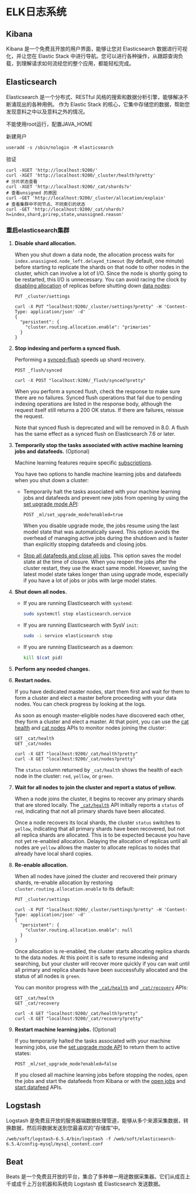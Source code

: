# ELK日志系统

## Kibana

Kibana 是一个免费且开放的用户界面，能够让您对 Elasticsearch 数据进行可视化，并让您在 Elastic Stack 中进行导航。您可以进行各种操作，从跟踪查询负载，到理解请求如何流经您的整个应用，都能轻松完成。

## Elasticsearch

Elasticsearch 是一个分布式、RESTful 风格的搜索和数据分析引擎，能够解决不断涌现出的各种用例。 作为 Elastic Stack 的核心，它集中存储您的数据，帮助您发现意料之中以及意料之外的情况。

不能使用root运行，配置JAVA_HOME

新建用户

`useradd -s /sbin/nologin -M elasticsearch`

验证

```
curl -XGET 'http://localhost:9200/'
curl -XGET 'http://localhost:9200/_cluster/health?pretty'
# 分片状态查看
curl -XGET 'http://localhost:9200/_cat/shards?v'
# 查看unsigned 的原因
curl -GET 'http://localhost:9200/_cluster/allocation/explain'
# 查看集群中不同节点、不同索引的状态
curl -GET 'http://localhost:9200/_cat/shards?h=index,shard,prirep,state,unassigned.reason'
```

### 重启elasticsearch集群

1. **Disable shard allocation.**

   When you shut down a data node, the allocation process waits for `index.unassigned.node_left.delayed_timeout` (by default, one minute) before starting to replicate the shards on that node to other nodes in the cluster, which can involve a lot of I/O. Since the node is shortly going to be restarted, this I/O is unnecessary. You can avoid racing the clock by [disabling allocation](https://www.elastic.co/guide/en/elasticsearch/reference/current/modules-cluster.html#cluster-routing-allocation-enable) of replicas before shutting down [data nodes](https://www.elastic.co/guide/en/elasticsearch/reference/current/modules-node.html#data-node):

   ```console
   PUT _cluster/settings
   
   curl -X PUT "localhost:9200/_cluster/settings?pretty" -H 'Content-Type: application/json' -d'
   {
     "persistent": {
       "cluster.routing.allocation.enable": "primaries"
     }
   }
   ```

2. **Stop indexing and perform a synced flush.**

   Performing a [synced-flush](https://www.elastic.co/guide/en/elasticsearch/reference/current/indices-synced-flush-api.html) speeds up shard recovery.

   ```console
   POST _flush/synced
   
   curl -X POST "localhost:9200/_flush/synced?pretty"
   ```

   When you perform a synced flush, check the response to make sure there are no failures. Synced flush operations that fail due to pending indexing operations are listed in the response body, although the request itself still returns a 200 OK status. If there are failures, reissue the request.

   Note that synced flush is deprecated and will be removed in 8.0. A flush has the same effect as a synced flush on Elasticsearch 7.6 or later.

3. **Temporarily stop the tasks associated with active machine learning jobs and datafeeds.** (Optional)

   Machine learning features require specific [subscriptions](https://www.elastic.co/subscriptions).

   You have two options to handle machine learning jobs and datafeeds when you shut down a cluster:

   - Temporarily halt the tasks associated with your machine learning jobs and datafeeds and prevent new jobs from opening by using the [set upgrade mode API](https://www.elastic.co/guide/en/elasticsearch/reference/current/ml-set-upgrade-mode.html):

     ```console
     POST _ml/set_upgrade_mode?enabled=true
     ```

     When you disable upgrade mode, the jobs resume using the last model state that was automatically saved. This option avoids the overhead of managing active jobs during the shutdown and is faster than explicitly stopping datafeeds and closing jobs.

   - [Stop all datafeeds and close all jobs](https://www.elastic.co/guide/en/machine-learning/7.13/stopping-ml.html). This option saves the model state at the time of closure. When you reopen the jobs after the cluster restart, they use the exact same model. However, saving the latest model state takes longer than using upgrade mode, especially if you have a lot of jobs or jobs with large model states.

4. **Shut down all nodes.**

   - If you are running Elasticsearch with `systemd`:

     ```sh
     sudo systemctl stop elasticsearch.service
     ```

   - If you are running Elasticsearch with SysV `init`:

     ```sh
     sudo -i service elasticsearch stop
     ```

   - If you are running Elasticsearch as a daemon:

     ```sh
     kill $(cat pid)
     ```

5. **Perform any needed changes.**

6. **Restart nodes.**

   If you have dedicated master nodes, start them first and wait for them to form a cluster and elect a master before proceeding with your data nodes. You can check progress by looking at the logs.

   As soon as enough master-eligible nodes have discovered each other, they form a cluster and elect a master. At that point, you can use the [cat health](https://www.elastic.co/guide/en/elasticsearch/reference/current/cat-health.html) and [cat nodes](https://www.elastic.co/guide/en/elasticsearch/reference/current/cat-nodes.html) APIs to monitor nodes joining the cluster:

   ```console
   GET _cat/health
   GET _cat/nodes
   
   curl -X GET "localhost:9200/_cat/health?pretty"
   curl -X GET "localhost:9200/_cat/nodes?pretty"
   ```

   The `status` column returned by `_cat/health` shows the health of each node in the cluster: `red`, `yellow`, or `green`.

7. **Wait for all nodes to join the cluster and report a status of yellow.**

   When a node joins the cluster, it begins to recover any primary shards that are stored locally. The [`_cat/health`](https://www.elastic.co/guide/en/elasticsearch/reference/current/cat-health.html) API initially reports a `status` of `red`, indicating that not all primary shards have been allocated.

   Once a node recovers its local shards, the cluster `status` switches to `yellow`, indicating that all primary shards have been recovered, but not all replica shards are allocated. This is to be expected because you have not yet re-enabled allocation. Delaying the allocation of replicas until all nodes are `yellow` allows the master to allocate replicas to nodes that already have local shard copies.

8. **Re-enable allocation.**

   When all nodes have joined the cluster and recovered their primary shards, re-enable allocation by restoring `cluster.routing.allocation.enable` to its default:

   ```console
   PUT _cluster/settings
   
   curl -X PUT "localhost:9200/_cluster/settings?pretty" -H 'Content-Type: application/json' -d'
   {
     "persistent": {
       "cluster.routing.allocation.enable": null
     }
   }
   ```

   Once allocation is re-enabled, the cluster starts allocating replica shards to the data nodes. At this point it is safe to resume indexing and searching, but your cluster will recover more quickly if you can wait until all primary and replica shards have been successfully allocated and the status of all nodes is `green`.

   You can monitor progress with the [`_cat/health`](https://www.elastic.co/guide/en/elasticsearch/reference/current/cat-health.html) and [`_cat/recovery`](https://www.elastic.co/guide/en/elasticsearch/reference/current/cat-recovery.html) APIs:

   ```console
   GET _cat/health
   GET _cat/recovery
   
   curl -X GET "localhost:9200/_cat/health?pretty"
   curl -X GET "localhost:9200/_cat/recovery?pretty"
   ```

9. **Restart machine learning jobs.** (Optional)

   If you temporarily halted the tasks associated with your machine learning jobs, use the [set upgrade mode API](https://www.elastic.co/guide/en/elasticsearch/reference/current/ml-set-upgrade-mode.html) to return them to active states:

   ```console
   POST _ml/set_upgrade_mode?enabled=false
   ```

   If you closed all machine learning jobs before stopping the nodes, open the jobs and start the datafeeds from Kibana or with the [open jobs](https://www.elastic.co/guide/en/elasticsearch/reference/current/ml-open-job.html) and [start datafeed](https://www.elastic.co/guide/en/elasticsearch/reference/current/ml-start-datafeed.html) APIs.

## Logstash

Logstash 是免费且开放的服务器端数据处理管道，能够从多个来源采集数据，转换数据，然后将数据发送到您最喜欢的“存储库”中。

`/web/soft/logstash-6.5.4/bin/logstash -f /web/soft/elasticsearch-6.5.4/config-mysql/mysql_content.conf`

## Beat

Beats 是一个免费且开放的平台，集合了多种单一用途数据采集器。它们从成百上千或成千上万台机器和系统向 Logstash 或 Elasticsearch 发送数据。